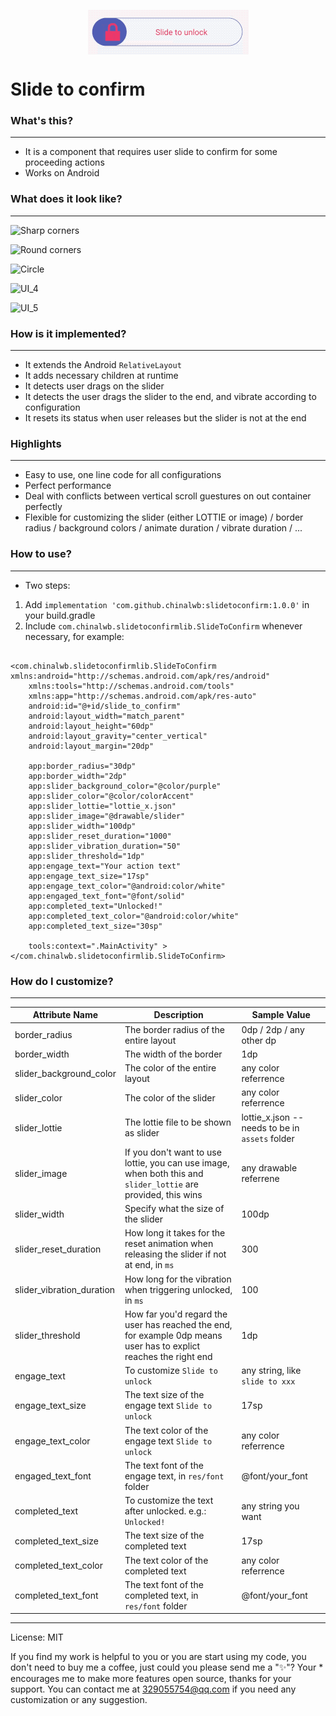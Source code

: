 <p align="center">
<img align="center" src="./slide_to_confirm.gif" />
</p>


# Slide to confirm
### What's this?
----------
- It is a component that requires user slide to confirm for some proceeding actions
- Works on Android

### What does it look like?
----------
![Sharp corners](https://user-images.githubusercontent.com/1758864/78349273-efce9b00-75d5-11ea-9a10-8022db9ade5a.png)

![Round corners](https://user-images.githubusercontent.com/1758864/78349279-f230f500-75d5-11ea-9679-d3f400cd7135.png)

![Circle](https://user-images.githubusercontent.com/1758864/78349282-f52be580-75d5-11ea-8ca7-26531129b171.png)

![UI_4](https://user-images.githubusercontent.com/1758864/78350196-5dc79200-75d7-11ea-9971-6f0a0799d21b.png)

![UI_5](https://user-images.githubusercontent.com/1758864/78350204-6029ec00-75d7-11ea-8f1c-4da0558f5337.png)

### How is it implemented?
----------
- It extends the Android `RelativeLayout`
- It adds necessary children at runtime
- It detects user drags on the slider
- It detects the user drags the slider to the end, and vibrate according to configuration
- It resets its status when user releases but the slider is not at the end

### Highlights
----------
- Easy to use, one line code for all configurations
- Perfect performance
- Deal with conflicts between vertical scroll guestures on out container perfectly
- Flexible for customizing the slider (either LOTTIE or image) / border radius / background colors / animate duration / vibrate duration / ...

### How to use?
----------
- Two steps:
1. Add `implementation 'com.github.chinalwb:slidetoconfirm:1.0.0'` in your build.gradle
2. Include `com.chinalwb.slidetoconfirmlib.SlideToConfirm` whenever necessary, for example:
```

<com.chinalwb.slidetoconfirmlib.SlideToConfirm xmlns:android="http://schemas.android.com/apk/res/android"
    xmlns:tools="http://schemas.android.com/tools"
    xmlns:app="http://schemas.android.com/apk/res-auto"
    android:id="@+id/slide_to_confirm"
    android:layout_width="match_parent"
    android:layout_height="60dp"
    android:layout_gravity="center_vertical"
    android:layout_margin="20dp"

    app:border_radius="30dp"
    app:border_width="2dp"
    app:slider_background_color="@color/purple"
    app:slider_color="@color/colorAccent"
    app:slider_lottie="lottie_x.json"
    app:slider_image="@drawable/slider"
    app:slider_width="100dp"
    app:slider_reset_duration="1000"
    app:slider_vibration_duration="50"
    app:slider_threshold="1dp"
    app:engage_text="Your action text"
    app:engage_text_size="17sp"
    app:engage_text_color="@android:color/white"
    app:engaged_text_font="@font/solid"
    app:completed_text="Unlocked!"
    app:completed_text_color="@android:color/white"
    app:completed_text_size="30sp"

    tools:context=".MainActivity" >
</com.chinalwb.slidetoconfirmlib.SlideToConfirm>
```

### How do I customize?
----------
|   Attribute Name   |   Description   |  Sample Value    |
| ---- | ---- | ---- |
|   border_radius   |  The border radius of the entire layout    |   0dp / 2dp / any other dp   |
|   border_width   |   The width of the border    |   1dp   |
|   slider_background_color   |  The color of the entire layout    |  any color referrence    |
|   slider_color   |   The color of the slider  |   any color referrence    |
|   slider_lottie   |   The lottie file to be shown as slider    |   lottie_x.json -- needs to be in `assets` folder    |
|   slider_image   |   If you don't want to use lottie, you can use image, when both this and `slider_lottie` are provided, this wins    |   any drawable referrene   |
|   slider_width   |  Specify what the size of the slider   |  100dp    |
|   slider_reset_duration   |  How long it takes for the reset animation when releasing the slider if not at end, in `ms`    |   300   |
|   slider_vibration_duration   |  How long for the vibration when triggering unlocked, in `ms`   |  100    |
|   slider_threshold   |  How far you'd regard the user has reached the end, for example 0dp means user has to explict reaches the right end    |  1dp    |
|   engage_text   |  To customize `Slide to unlock`    |  any string, like `slide to xxx`    |
|   engage_text_size   |  The text size of the engage text `Slide to unlock`    |  17sp    |
|   engage_text_color   |  The text color of the engage text `Slide to unlock`    |  any color referrence     |
|   engaged_text_font   |  The text font of the engage text, in `res/font` folder    |  @font/your_font    |
|   completed_text   |  To customize the text after unlocked. e.g.: `Unlocked!`    |   any string you want  |
|   completed_text_size   |   The text size of the completed text   |  17sp    |
|   completed_text_color   |  The text color of the completed text    |  any color referrence    |
|   completed_text_font   |   The text font of the completed text, in `res/font` folder      |  @font/your_font    |


------
License: MIT

If you find my work is helpful to you or you are start using my code, you don't need to buy me a coffee, just could you please send me a "✨"? Your * encourages me to make more features open source, thanks for your support. You can contact me at 329055754@qq.com if you need any customization or any suggestion.


